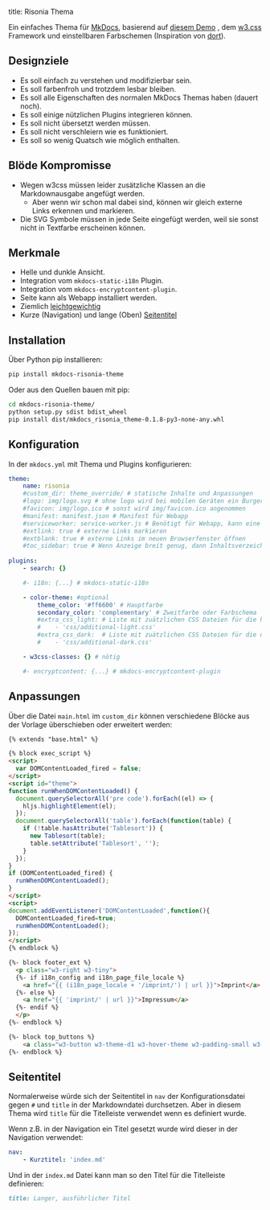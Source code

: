 title: Risonia Thema

Ein einfaches Thema für [MkDocs](https://www.mkdocs.org/), basierend auf [diesem Demo](https://www.w3schools.com/w3css/tryw3css_examples_material.htm) 
, dem [w3.css](https://www.w3schools.com/w3css/) Framework und einstellbaren Farbschemen
(Inspiration von [dort](https://www.w3schools.com/colors/colors_schemes.asp)).

## Designziele

* Es soll einfach zu verstehen und modifizierbar sein.
* Es soll farbenfroh und trotzdem lesbar bleiben.
* Es soll alle Eigenschaften des normalen MkDocs Themas haben (dauert noch).
* Es soll einige nützlichen Plugins integrieren können.
* Es soll nicht übersetzt werden müssen.
* Es soll nicht verschleiern wie es funktioniert.
* Es soll so wenig Quatsch wie möglich enthalten.

## Blöde Kompromisse

* Wegen w3css müssen leider zusätzliche Klassen an die Markdownausgabe angefügt werden.
    * Aber wenn wir schon mal dabei sind, können wir gleich externe Links erkennen und markieren.
* Die SVG Symbole müssen in jede Seite eingefügt werden, weil sie sonst nicht in Textfarbe erscheinen können.

## Merkmale

* Helle und dunkle Ansicht.
* Integration vom `mkdocs-static-i18n` Plugin.
* Integration vom `mkdocs-encryptcontent-plugin`.
* Seite kann als Webapp installiert werden.
* Ziemlich [leichtgewichtig](mkdocs/#groenvergleich)
* Kurze (Navigation) und lange (Oben) [Seitentitel](#seitentitel)

## Installation

Über Python pip installieren:

```bash
pip install mkdocs-risonia-theme
```

Oder aus den Quellen bauen mit pip:

```bash
cd mkdocs-risonia-theme/
python setup.py sdist bdist_wheel
pip install dist/mkdocs_risonia_theme-0.1.8-py3-none-any.whl
```

## Konfiguration

In der `mkdocs.yml` mit Thema und Plugins konfigurieren:

```yaml
theme:
    name: risonia
    #custom_dir: theme_override/ # statische Inhalte und Anpassungen
    #logo: img/logo.svg # ohne logo wird bei mobilen Geräten ein Burgermenü angezeigt
    #favicon: img/logo.ico # sonst wird img/favicon.ico angenommen
    #manifest: manifest.json # Manifest für Webapp
    #serviceworker: service-worker.js # Benötigt für Webapp, kann eine leere Datei sein
    #extlink: true # externe Links markieren
    #extblank: true # externe Links im neuen Browserfenster öffnen
    #toc_sidebar: true # Wenn Anzeige breit genug, dann Inhaltsverzeichnis rechts anzeigen
    
plugins:
    - search: {}

    #- i18n: {...} # mkdocs-static-i18n

    - color-theme: #optional
        theme_color: '#ff6600' # Hauptfarbe
        secondary_color: 'complementary' # Zweitfarbe oder Farbschema
        #extra_css_light: # Liste mit zuätzlichen CSS Dateien für die helle Ansicht
        #    - 'css/additional-light.css'
        #extra_css_dark:  # Liste mit zuätzlichen CSS Dateien für die dunkle Ansicht
        #    - 'css/additional-dark.css'

    - w3css-classes: {} # nötig

    #- encryptcontent: {...} # mkdocs-encryptcontent-plugin
```

## Anpassungen

Über die Datei `main.html` im `custom_dir` können verschiedene Blöcke aus der Vorlage überschieben oder erweitert werden:

```html
{% extends "base.html" %}

{% block exec_script %}
<script>
  var DOMContentLoaded_fired = false;
</script>
<script id="theme">
function runWhenDOMContentLoaded() {
  document.querySelectorAll('pre code').forEach((el) => {
    hljs.highlightElement(el);
  });
  document.querySelectorAll('table').forEach(function(table) {
    if (!table.hasAttribute('Tablesort')) {
      new Tablesort(table);
      table.setAttribute('Tablesort', '');
    }
  });
}
if (DOMContentLoaded_fired) {
  runWhenDOMContentLoaded();
}
</script>
<script>
document.addEventListener('DOMContentLoaded',function(){
  DOMContentLoaded_fired=true;
  runWhenDOMContentLoaded();
});
</script>
{% endblock %}

{%- block footer_ext %}
  <p class="w3-right w3-tiny">
  {%- if i18n_config and i18n_page_file_locale %}
    <a href="{{ (i18n_page_locale + '/imprint/') | url }}">Imprint</a>
  {%- else %}
    <a href="{{ 'imprint/' | url }}">Impressum</a>
  {%- endif %}
  </p>
{%- endblock %}

{%- block top_buttons %}
    <a class="w3-button w3-theme-d1 w3-hover-theme w3-padding-small w3-right no-print" href="{{ config.repo_url }}" target="_blank">&lt;/&gt;</a> 
{%- endblock %}
```

## Seitentitel

Normalerweise würde sich der Seitentitel in `nav` der Konfigurationsdatei gegen `#` und `title` in der Markdowndatei durchsetzen.
Aber in diesem Thema wird `title` für die Titelleiste verwendet wenn es definiert wurde.

Wenn z.B. in der Navigation ein Titel gesetzt wurde wird dieser in der Navigation verwendet:

```yaml
nav:
    - Kurztitel: 'index.md'
```

Und in der `index.md` Datei kann man so den Titel für die Titelleiste definieren:

```markdown
title: Langer, ausführlicher Titel
```